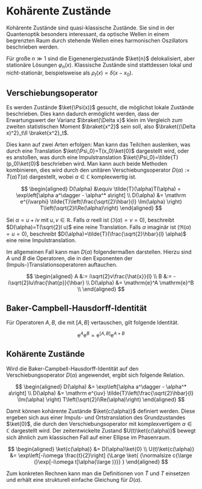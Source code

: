 # Kohärente Zustände
Kohärente Zustände sind quasi-klassische Zustände. Sie sind in der Quantenoptik besonders interessant, da optische Wellen in einem begrenzten Raum durch stehende Wellen eines harmonischen Oszillators beschrieben werden.

Für große $n\gg 1$ sind die Eigenenergiezustände $\ket{n}$ delokalisiert, aber stationäre Lösungen $\varphi_n(x)$. Klassische Zustände sind stattdessen lokal und nicht-stationär, beispielsweise als $\rho_t(x)=\delta(x-x_0)$.

## Verschiebungsoperator
Es werden Zustände $\ket{\Psi(x)}$ gesucht, die möglichst lokale Zustände beschrieben. Dies kann dadurch ermöglicht werden, dass der Erwartungswert der Varianz $\braket{\Delta x}$ klein im Vergleich zum zweiten statistischen Moment $\braket{x^2}$ sein soll, also $\braket{(\Delta x)^2}_t\ll \braket{x^2}_t$.

Dies kann auf zwei Arten erfolgen: Man kann das Teilchen auslenken, was durch eine Translation $\ket{\Psi_0}=T(x_0)\ket{0}$ dargestellt wird, oder es anstoßen, was durch eine Impulstranslation $\ket{\Psi_0}=\tilde{T}(p_0)\ket{0}$ beschrieben wird. Man kann auch beide Methoden kombinieren, dies wird durch den unitären Verschiebungsoperator $D(\alpha) := \tilde{T}(\alpha)T(\alpha)$ dargestellt, wobei $\alpha\in\mathbb C$ komplexwertig ist.

$$
\begin{aligned}
    D(\alpha) &\equiv \tilde{T}(\alpha)T(\alpha)
        = \exp\left[\alpha a^\dagger - \alpha^* a\right] \\
    D(\alpha) &=
        \mathrm e^{i\varphi}
        \tilde{T}\left(\frac{\sqrt{2}\hbar}{l} \Im(\alpha) \right)
    T\left(\sqrt{2}l\Re(\alpha)\right)
\end{aligned}
$$

Sei $\alpha=u + iv$ mit $u,v\in\mathbb R$.  Falls $\alpha$ reell ist ($\Im(\alpha)=v= 0$), beschreibt $D(\alpha)=T(\sqrt{2}l u)$ eine reine Translation. Falls $\alpha$ imaginär ist ($\Re(\alpha)=u=0$), beschreibt $D(\alpha)=\tilde{T}(\frac{\sqrt{2}\hbar}{l} \alpha)$ eine reine Impulstranslation.

Im allgemeinen Fall kann man $D(\alpha)$ folgendermaßen darstellen. Hierzu sind $A$ und $B$ die Operatoren, die in den Exponenten der (Impuls-)Translationsoperatoren auftauchen.

$$
\begin{aligned}
    A &:= i\sqrt{2}v\frac{\hat{x}}{l} \\
    B &:= -i\sqrt{2}lu\frac{\hat{p}}{\hbar} \\
    D(\alpha) &= \mathrm{e}^A \mathrm{e}^B \\
\end{aligned}
$$

## Baker-Campbell-Hausdorff-Identität
Für Operatoren $A, B$, die mit $[A, B]$ vertauschen, gilt folgende Identität.

$$
    \mathrm{e}^A \mathrm{e}^B = \mathrm{e}^{[A,B]} \mathrm{e}^{A+B}
$$

## Kohärente Zustände
Wird die Baker-Campbell-Hausdorff-Identität auf den Verschiebungsoperator $D(\alpha)$ angewendet, ergibt sich folgende Relation.

$$
\begin{aligned}
    D(\alpha) &= \exp\left[\alpha a^\dagger - \alpha^* a\right] \\
    D(\alpha) &=
        \mathrm e^{iuv}
        \tilde{T}\left(\frac{\sqrt{2}\hbar}{l} \Im(\alpha) \right)
    T\left(\sqrt{2}l\Re(\alpha)\right)
\end{aligned}
$$

Damit können kohärente Zustände $\ket{c(\alpha)}$ definiert werden. Diese ergeben sich aus einer Impuls- und Ortstranslation des Grundzustandes $\ket{0}$, die durch den Verschiebungsoperator mit komplexvertigem $\alpha\in\mathbb C$ dargestellt wird. Der zeitentwickelte Zustand $U(t)\ket{c(\alpha)}$ bewegt sich ähnlich zum klassischen Fall auf einer Ellipse im Phasenraum.

$$
\begin{aligned}
    \ket{c(\alpha)} &= D(\alpha)\ket{0} \\
    U(t)\ket{c(\alpha)}
        &= \exp\left[-i\omega \frac{t}{2}\right]
            {\Large \ket{
                {\normalsize c{\large (}\exp[-i\omega t]\alpha{\large )}}}
            }
\end{aligned}
$$

Zum konkreten Rechnen kann man die Definitionen von $\tilde{T}$ und $T$ einsetzen und erhält eine strukturell einfache Gleichung für $D(\alpha)$.

